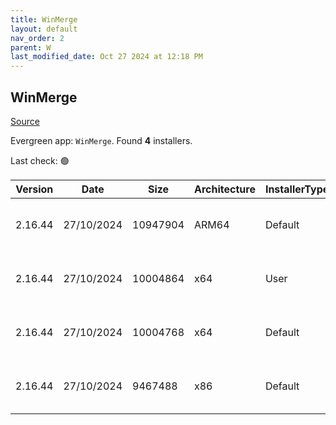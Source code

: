 ```yaml
---
title: WinMerge
layout: default
nav_order: 2
parent: W
last_modified_date: Oct 27 2024 at 12:18 PM
---
```


## WinMerge

[Source](https://winmerge.org/)

Evergreen app: `WinMerge`. Found **4** installers.

Last check: 🟢

| Version | Date       | Size     | Architecture | InstallerType | Type | URI                                                                                                                                                                                                              |
| ------- | ---------- | -------- | ------------ | ------------- | ---- | ---------------------------------------------------------------------------------------------------------------------------------------------------------------------------------------------------------------- |
| 2.16.44 | 27/10/2024 | 10947904 | ARM64        | Default       | exe  | [https://github.com/WinMerge/winmerge/releases/download/v2.16.44/WinMerge-2.16.44-ARM64-Setup.exe](https://github.com/WinMerge/winmerge/releases/download/v2.16.44/WinMerge-2.16.44-ARM64-Setup.exe)             |
| 2.16.44 | 27/10/2024 | 10004864 | x64          | User          | exe  | [https://github.com/WinMerge/winmerge/releases/download/v2.16.44/WinMerge-2.16.44-x64-PerUser-Setup.exe](https://github.com/WinMerge/winmerge/releases/download/v2.16.44/WinMerge-2.16.44-x64-PerUser-Setup.exe) |
| 2.16.44 | 27/10/2024 | 10004768 | x64          | Default       | exe  | [https://github.com/WinMerge/winmerge/releases/download/v2.16.44/WinMerge-2.16.44-x64-Setup.exe](https://github.com/WinMerge/winmerge/releases/download/v2.16.44/WinMerge-2.16.44-x64-Setup.exe)                 |
| 2.16.44 | 27/10/2024 | 9467488  | x86          | Default       | exe  | [https://github.com/WinMerge/winmerge/releases/download/v2.16.44/WinMerge-2.16.44-Setup.exe](https://github.com/WinMerge/winmerge/releases/download/v2.16.44/WinMerge-2.16.44-Setup.exe)                         |
